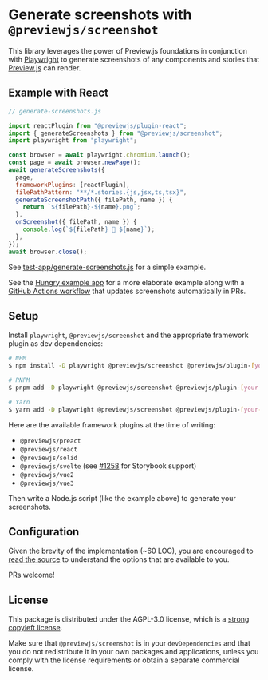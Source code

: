 # Generate screenshots with `@previewjs/screenshot`

This library leverages the power of Preview.js foundations in conjunction with [Playwright](https://playwright.dev) to generate screenshots of any components and stories that [Preview.js](https://previewjs.com) can render.

## Example with React

```js
// generate-screenshots.js

import reactPlugin from "@previewjs/plugin-react";
import { generateScreenshots } from "@previewjs/screenshot";
import playwright from "playwright";

const browser = await playwright.chromium.launch();
const page = await browser.newPage();
await generateScreenshots({
  page,
  frameworkPlugins: [reactPlugin],
  filePathPattern: "**/*.stories.{js,jsx,ts,tsx}",
  generateScreenshotPath({ filePath, name }) {
    return `${filePath}-${name}.png`;
  },
  onScreenshot({ filePath, name }) {
    console.log(`${filePath} 📸 ${name}`);
  },
});
await browser.close();
```

See [test-app/generate-screenshots.js](https://github.com/fwouts/previewjs/blob/main/screenshot/test-app/generate-screenshots.js) for a simple example.

See the [Hungry example app](https://github.com/fwouts/hungry/blob/main/generate-screenshots.mjs) for a more elaborate example along with a [GitHub Actions workflow](https://github.com/fwouts/hungry/blob/main/.github/workflows/screenshot.yml) that updates screenshots automatically in PRs.

## Setup

Install `playwright`, `@previewjs/screenshot` and the appropriate framework plugin as dev dependencies:

```sh
# NPM
$ npm install -D playwright @previewjs/screenshot @previewjs/plugin-[your-framework]

# PNPM
$ pnpm add -D playwright @previewjs/screenshot @previewjs/plugin-[your-framework]

# Yarn
$ yarn add -D playwright @previewjs/screenshot @previewjs/plugin-[your-framework]
```

Here are the available framework plugins at the time of writing:

- `@previewjs/preact`
- `@previewjs/react`
- `@previewjs/solid`
- `@previewjs/svelte` (see [#1258](https://github.com/fwouts/previewjs/issues/1258) for Storybook support)
- `@previewjs/vue2`
- `@previewjs/vue3`

Then write a Node.js script (like the example above) to generate your screenshots.

## Configuration

Given the brevity of the implementation (~60 LOC), you are encouraged to [read the source](https://github.com/fwouts/previewjs/blob/main/screenshot/src/index.ts) to understand the options that are available to you.

PRs welcome!

## License

This package is distributed under the AGPL-3.0 license, which is a [strong copyleft license](https://snyk.io/learn/agpl-license/).

Make sure that `@previewjs/screenshot` is in your `devDependencies` and that you do not redistribute it in your own packages and applications, unless you comply with the license requirements or obtain a separate commercial license.
